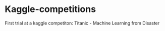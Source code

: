 # Kaggle-competitions

First trial at a kaggle competiton:
Titanic - Machine Learning from Disaster

